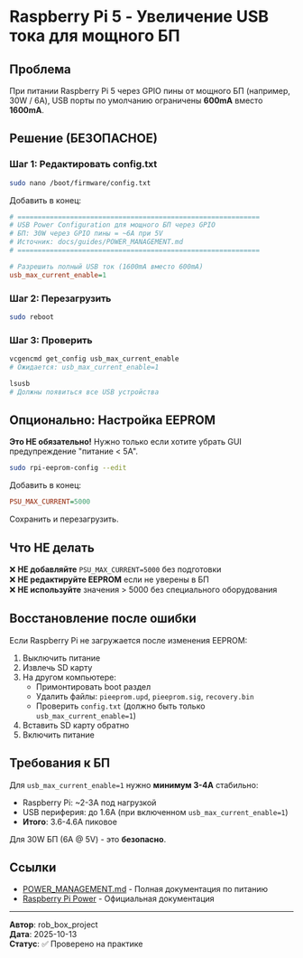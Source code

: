 # Raspberry Pi 5 - Увеличение USB тока для мощного БП

## Проблема

При питании Raspberry Pi 5 через GPIO пины от мощного БП (например, 30W / 6A), USB порты по умолчанию ограничены **600mA** вместо **1600mA**.

## Решение (БЕЗОПАСНОЕ)

### Шаг 1: Редактировать config.txt

```bash
sudo nano /boot/firmware/config.txt
```

Добавить в конец:

```ini
# ============================================================
# USB Power Configuration для мощного БП через GPIO
# БП: 30W через GPIO пины = ~6A при 5V
# Источник: docs/guides/POWER_MANAGEMENT.md
# ============================================================

# Разрешить полный USB ток (1600mA вместо 600mA)
usb_max_current_enable=1
```

### Шаг 2: Перезагрузить

```bash
sudo reboot
```

### Шаг 3: Проверить

```bash
vcgencmd get_config usb_max_current_enable
# Ожидается: usb_max_current_enable=1

lsusb
# Должны появиться все USB устройства
```

## Опционально: Настройка EEPROM

**Это НЕ обязательно!** Нужно только если хотите убрать GUI предупреждение "питание < 5A".

```bash
sudo rpi-eeprom-config --edit
```

Добавить в конец:

```ini
PSU_MAX_CURRENT=5000
```

Сохранить и перезагрузить.

## Что НЕ делать

❌ **НЕ добавляйте** `PSU_MAX_CURRENT=5000` без подготовки  
❌ **НЕ редактируйте EEPROM** если не уверены в БП  
❌ **НЕ используйте** значения > 5000 без специального оборудования

## Восстановление после ошибки

Если Raspberry Pi не загружается после изменения EEPROM:

1. Выключить питание
2. Извлечь SD карту
3. На другом компьютере:
   - Примонтировать boot раздел
   - Удалить файлы: `pieeprom.upd`, `pieeprom.sig`, `recovery.bin`
   - Проверить `config.txt` (должно быть только `usb_max_current_enable=1`)
4. Вставить SD карту обратно
5. Включить питание

## Требования к БП

Для `usb_max_current_enable=1` нужно **минимум 3-4A** стабильно:

- Raspberry Pi: ~2-3A под нагрузкой
- USB периферия: до 1.6A (при включенном `usb_max_current_enable=1`)
- **Итого**: 3.6-4.6A пиковое

Для 30W БП (6A @ 5V) - это **безопасно**.

## Ссылки

- [POWER_MANAGEMENT.md](POWER_MANAGEMENT.md) - Полная документация по питанию
- [Raspberry Pi Power](https://www.raspberrypi.com/documentation/computers/raspberry-pi.html#power-supply) - Официальная документация

---

**Автор**: rob_box_project  
**Дата**: 2025-10-13  
**Статус**: ✅ Проверено на практике
